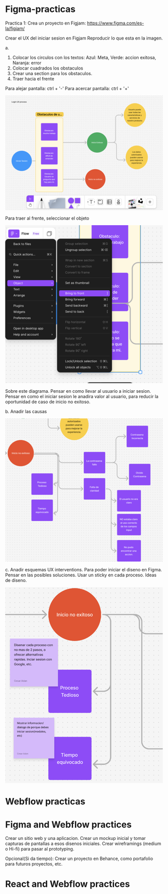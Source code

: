 # Figma-practicas

Practica 1: Crea un proyecto en Figjam: https://www.figma.com/es-la/figjam/ 

Crear el UX del iniciar sesion en Figjam
Reproducir lo que esta en la imagen.

a.
1. Colocar los circulos con los textos: Azul: Meta, Verde: accion exitosa, Naranja: error
2. Colocar cuadrados los obstaculos
3. Crear una section para los obstaculos.
4. Traer hacia el frente
   
Para alejar pantalla: ctrl + '-'
Para acercar pantalla: ctrl + '+'

![figma](./images2/figjam-login-goal.png)

Para traer al frente, seleccionar el objeto 

![figma](./images2/figjam-login.png)

Sobre este diagrama. Pensar en como llevar al usuario a iniciar sesion.
Pensar en como el iniciar sesion le anadira valor al usuario, para reducir la oportunidad de caso de inicio no exitoso.

b. Anadir las causas

![figma](./images2/figjam-causes.png)

c. Anadir esquemas UX interventions. Para poder iniciar el diseno en Figma. 
Pensar en las posibles soluciones.
Usar un sticky en cada proceso. Ideas de diseno.

![anadir posibles mejoras con el diseno](./images2/figjam-design.png)
   
# Webflow practicas



# Figma  and Webflow practices
Crear un sitio web y una aplicacion.
Crear un mockup inicial y tomar capturas de pantallas a esos disenos iniciales.
Crear wireframings (medium o Hi-fi) para pasar al prototyping.

Opcional(Si da tiempo): Crear un proyecto en Behance, como portafolio para futuros proyectos, etc.

# React and Webflow practices





